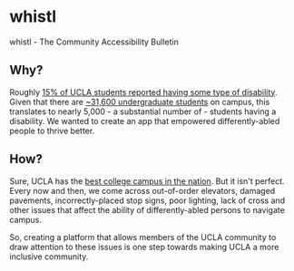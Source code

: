# whistl
whistl - The Community Accessibility Bulletin

## Why?

Roughly [15% of UCLA students reported having some type of disability](https://sairo.ucla.edu/file/4317cf06-d7d3-4464-95f6-dde3786e7820).
Given that there are [~31,600 undergraduate students](https://www.ucla.edu/about/facts-and-figures) on campus, this translates to nearly 5,000 - a substantial number of - students having a disability. We wanted to create an app that empowered differently-abled people to thrive better.

## How?

Sure, UCLA has the [best college campus in the nation](https://www.niche.com/colleges/search/best-college-campuses/). But it isn't perfect. Every now and then, we come across out-of-order elevators, damaged pavements, incorrectly-placed stop signs, poor lighting, lack of cross and other issues that affect the ability of differently-abled persons to navigate campus.

So, creating a platform that allows members of the UCLA community to draw attention to these issues is one step towards making UCLA a more inclusive community.
